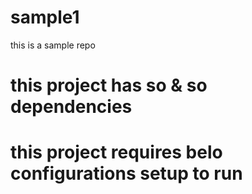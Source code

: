 # sample1
this is a sample repo
# this project has so & so dependencies

# this project requires belo configurations setup to run
